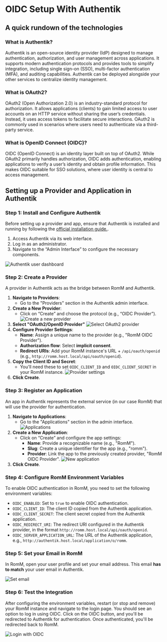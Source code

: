 # OIDC Setup With Authentik

## A quick rundown of the technologies

### What is Authentik?
Authentik is an open-source identity provider (IdP) designed to manage authentication, authorization, and user management across applications. It supports modern authentication protocols and provides tools to simplify integration, including single sign-on (SSO), multi-factor authentication (MFA), and auditing capabilities. Authentik can be deployed alongside your other services to centralize identity management.

### What is OAuth2?
OAuth2 (Open Authorization 2.0) is an industry-standard protocol for authorization. It allows applications (clients) to gain limited access to user accounts on an HTTP service without sharing the user’s credentials. Instead, it uses access tokens to facilitate secure interactions. OAuth2 is commonly used in scenarios where users need to authenticate via a third-party service.

### What is OpenID Connect (OIDC)?
OIDC (OpenID Connect) is an identity layer built on top of OAuth2. While OAuth2 primarily handles authorization, OIDC adds authentication, enabling applications to verify a user’s identity and obtain profile information. This makes OIDC suitable for SSO solutions, where user identity is central to access management.

## Setting up a Provider and Application in Authentik

### Step 1: Install and Configure Authentik
Before setting up a provider and app, ensure that Authentik is installed and running by following the [official installation guide.](https://docs.goauthentik.io/docs/install-config/install/docker-compose).

1. Access Authentik via its web interface.
2. Log in as an administrator.
3. Navigate to the “Admin Interface” to configure the necessary components.

![Authentik user dashboard](https://raw.githubusercontent.com/rommapp/wiki/refs/heads/main/romm.wiki/resources/authentik/1-user-dashboard.png)

### Step 2: Create a Provider
A provider in Authentik acts as the bridge between RomM and Authentik.

1. **Navigate to Providers**:
   - Go to the "Providers" section in the Authentik admin interface.
2. **Create a New Provider**:
   - Click on “Create” and choose the protocol (e.g., “OIDC Provider”).
![Create a new provider](https://raw.githubusercontent.com/rommapp/wiki/refs/heads/main/romm.wiki/resources/authentik/2-create-provider.png)
3. **Select "OAuth2/OpenID Provider"**
![Select OAuth2 provider](https://raw.githubusercontent.com/rommapp/wiki/refs/heads/main/romm.wiki/resources/authentik/3-new-provider.png)
4. **Configure Provider Settings**:
   - **Name**: Assign a unique name to the provider (e.g., "RomM OIDC Provider").
   - **Authorization flow**: Select __implicit consent__.
   - **Redirect URIs**: Add your RomM instance's URL + `/api/oauth/openid`  (e.g., `http://romm.host.local/api/oauth/openid`).
5. **Copy the Client ID and Secret**:
   - You'll need these to set `OIDC_CLIENT_ID` and `OIDC_CLIENT_SECRET` in your RomM instance.
![Provider settings](https://raw.githubusercontent.com/rommapp/wiki/refs/heads/main/romm.wiki/resources/authentik/4-provider-secrets.png)
6. **Click Create**.

### Step 3: Register an Application
An app in Authentik represents the external service (in our case RomM) that will use the provider for authentication.

1. **Navigate to Applications**:
   - Go to the "Applications" section in the admin interface.
![Applications](https://raw.githubusercontent.com/rommapp/wiki/refs/heads/main/romm.wiki/resources/authentik/5-applications.png)
2. **Create a New Application**:
   - Click on “Create” and configure the app settings:
     - **Name**: Provide a recognizable name (e.g., "RomM").
     - **Slug**: Create a unique identifier for the app (e.g., "romm").
     - **Provider**: Link the app to the previously created provider, "RomM OIDC Provider".
![New application](https://raw.githubusercontent.com/rommapp/wiki/refs/heads/main/romm.wiki/resources/authentik/6-new-application.png)
6. **Click Create**.

### Step 4: Configure RomM Environment Variables
To enable OIDC authentication in RomM, you need to set the following environment variables:

- `OIDC_ENABLED`: Set to `true` to enable OIDC authentication.
- `OIDC_CLIENT_ID`: The client ID copied from the Authentik application.
- `OIDC_CLIENT_SECRET`: The client secret copied from the Authentik application.
- `OIDC_REDIRECT_URI`: The redirect URI configured in the Authentik provider, in the format `http://romm.host.local/api/oauth/openid`.
- `OIDC_SERVER_APPLICATION_URL`: The URL of the Authentik application, e.g., `http://authentik.host.local/application/o/romm`.

### Step 5: Set your Email in RomM
In RomM, open your user profile and set your email address. This email **has to match** your user email in Authentik.

![Set email](https://raw.githubusercontent.com/rommapp/wiki/refs/heads/main/romm.wiki/resources/authentik/7-user-profile.png)

### Step 6: Test the Integration
After configuring the environment variables, restart (or stop and remove) your RomM instance and navigate to the login page. You should see an option to log in using OIDC. Click on the OIDC button, and you'll be redirected to Authentik for authentication. Once authenticated, you'll be redirected back to RomM.

![Login with OIDC](https://raw.githubusercontent.com/rommapp/wiki/refs/heads/main/romm.wiki/resources/authentik/8-romm-login.png)
